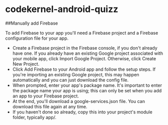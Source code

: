 # codekernel-android-quizz

##Manually add Firebase

To add Firebase to your app you'll need a Firebase project and a Firebase configuration file for your app.

* Create a Firebase project in the Firebase console, if you don't already have one. If you already have an existing Google project associated with your mobile app, click Import Google Project. Otherwise, click Create New Project.
* Click Add Firebase to your Android app and follow the setup steps. If you're importing an existing Google project, this may happen automatically and you can just download the config file.
* When prompted, enter your app's package name. It's important to enter the package name your app is using; this can only be set when you add an app to your Firebase project.
* At the end, you'll download a google-services.json file. You can download this file again at any time.
* If you haven't done so already, copy this into your project's module folder, typically app/.
